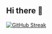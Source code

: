 ## Hi there 👋
[![GitHub Streak](https://github-readme-streak-stats.herokuapp.com?user=ali.arefi994&theme=black-ice&hide_border=true)](https://git.io/streak-stats)
<!--
**aliarefi994/aliarefi994** is a ✨ _special_ ✨ repository because its `README.md` (this file) appears on your GitHub profile.

Here are some ideas to get you started:

- 🔭 I’m currently working on ...
- 🌱 I’m currently learning ...
- 👯 I’m looking to collaborate on ...
- 🤔 I’m looking for help with ...
- 💬 Ask me about ...
- 📫 How to reach me: ...
- 😄 Pronouns: ...
- ⚡ Fun fact: ...
-->
